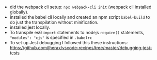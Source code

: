 - did the webpack cli setup: `npx webpack-cli init` (webpack cli installed globally).
- installed the babel cli locally and created an npm script `babel-build` to do just the transpilation without minification.
- installed jest locally.
- To transpile es6 `import` statements to nodejs `require()` statements, `"modules": "cjs"` is specified in `.babelrc`
- To set up Jest debugging I followed this these instructions: https://github.com/jherax/vscode-recipes/tree/master/debugging-jest-tests
